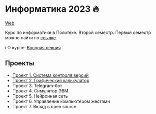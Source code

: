 # Информатика 2023 🔥

[Web](https://ckorikov.github.io/2023-spring-computer-science)

Курс по информатике в Политехе. Второй семестр. Первый семестр можно найти по [ссылке](https://github.com/ckorikov/2022-fall-computer-science). 

ℹ️ О курсе: [Вводная лекция](https://ckorikov.github.io/2023-spring-computer-science/01_intro.html)

## Проекты

- [Проект 1.	Система контроля версий](01_vcs)
- [Проект 2.	Графический калькулятор](02_calc)
- Проект 3.	Telegram-бот
- Проект 4.	Симулятор ЭВМ
- Проект 5.	Нейронная сеть
- Проект 6.	Управление компьютером жестами
- Проект 7.	Вклад в open source
